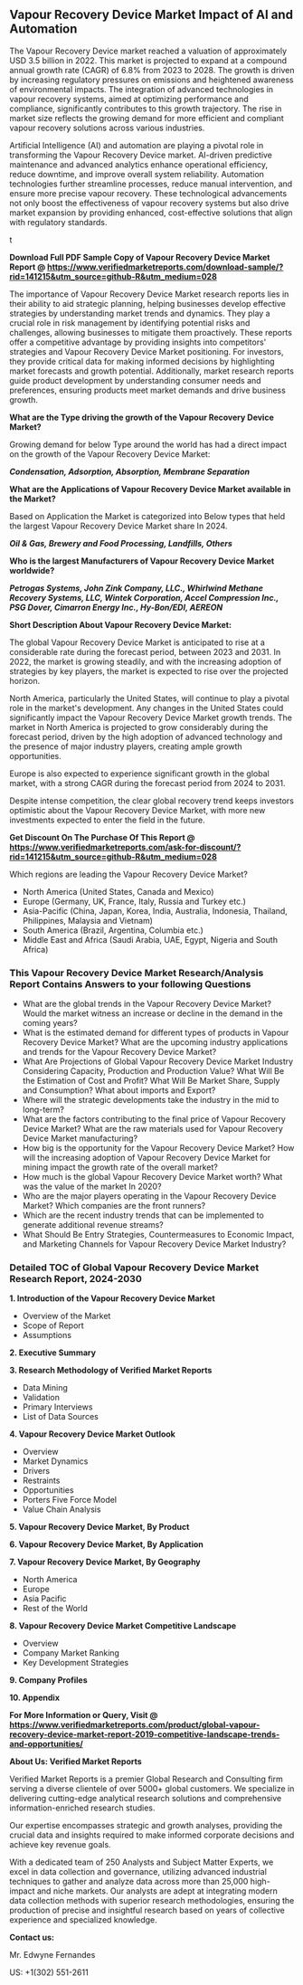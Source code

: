 <h2>Vapour Recovery Device Market Impact of AI and Automation</h2><p>The Vapour Recovery Device market reached a valuation of approximately USD 3.5 billion in 2022. This market is projected to expand at a compound annual growth rate (CAGR) of 6.8% from 2023 to 2028. The growth is driven by increasing regulatory pressures on emissions and heightened awareness of environmental impacts. The integration of advanced technologies in vapour recovery systems, aimed at optimizing performance and compliance, significantly contributes to this growth trajectory. The rise in market size reflects the growing demand for more efficient and compliant vapour recovery solutions across various industries.</p><p>Artificial Intelligence (AI) and automation are playing a pivotal role in transforming the Vapour Recovery Device market. AI-driven predictive maintenance and advanced analytics enhance operational efficiency, reduce downtime, and improve overall system reliability. Automation technologies further streamline processes, reduce manual intervention, and ensure more precise vapour recovery. These technological advancements not only boost the effectiveness of vapour recovery systems but also drive market expansion by providing enhanced, cost-effective solutions that align with regulatory standards.</p>t</p><p id="" class=""><strong>Download Full PDF Sample Copy of Vapour Recovery Device Market Report @ <a href="https://www.verifiedmarketreports.com/download-sample/?rid=141215&utm_source=github-R&utm_medium=028" target="_blank">https://www.verifiedmarketreports.com/download-sample/?rid=141215&utm_source=github-R&utm_medium=028</a></strong></p><p>The importance of&nbsp;Vapour Recovery Device Market research reports lies in their ability to aid strategic planning, helping businesses develop effective strategies by understanding market trends and dynamics. They play a crucial role in risk management by identifying potential risks and challenges, allowing businesses to mitigate them proactively. These reports offer a competitive advantage by providing insights into competitors' strategies and Vapour Recovery Device Market positioning. For investors, they provide critical data for making informed decisions by highlighting market forecasts and growth potential. Additionally, market research reports guide product development by understanding consumer needs and preferences, ensuring products meet market demands and drive business growth.</p><p><strong>What are the&nbsp;Type driving the growth of the Vapour Recovery Device Market?</strong></p><p id="" class="">Growing demand for below Type around the world has had a direct impact on the growth of the Vapour Recovery Device Market:</p><em><strong>Condensation, Adsorption, Absorption, Membrane Separation</strong></em></p><strong>What are the&nbsp;Applications&nbsp;of Vapour Recovery Device Market available in the Market?</strong></p><p id="" class="">Based on Application the Market is categorized into Below types that held the largest Vapour Recovery Device Market share In 2024.</p><em><strong>Oil & Gas, Brewery and Food Processing, Landfills, Others</strong></em></p><strong>Who is the largest Manufacturers of Vapour Recovery Device Market worldwide?</strong></p><p><em><strong>Petrogas Systems, John Zink Company, LLC., Whirlwind Methane Recovery Systems, LLC, Wintek Corporation, Accel Compression Inc., PSG Dover, Cimarron Energy Inc., Hy-Bon/EDI, AEREON</strong></em></p><p id="" class=""><strong>Short Description About Vapour Recovery Device Market:</strong></p><p>The global Vapour Recovery Device Market is anticipated to rise at a considerable rate during the forecast period, between 2023 and 2031. In 2022, the market is growing steadily, and with the increasing adoption of strategies by key players, the market is expected to rise over the projected horizon.</p><p>North America, particularly the United States, will continue to play a pivotal role in the market's development. Any changes in the United States could significantly impact the Vapour Recovery Device Market growth trends. The market in North America is projected to grow considerably during the forecast period, driven by the high adoption of advanced technology and the presence of major industry players, creating ample growth opportunities.</p><p>Europe is also expected to experience significant growth in the global market, with a strong CAGR during the forecast period from 2024 to 2031.</p><p>Despite intense competition, the clear global recovery trend keeps investors optimistic about the Vapour Recovery Device Market, with more new investments expected to enter the field in the future.</p><p id="" class=""><strong>Get Discount On The Purchase Of This Report @ <a href="https://www.verifiedmarketreports.com/ask-for-discount/?rid=141215&utm_source=github-R&utm_medium=028" target="_blank">https://www.verifiedmarketreports.com/ask-for-discount/?rid=141215&utm_source=github-R&utm_medium=028</a></strong></p>Which regions are leading the Vapour Recovery Device Market?</p><ul><li>North America (United States, Canada and Mexico)</li><li>Europe (Germany, UK, France, Italy, Russia and Turkey etc.)</li><li>Asia-Pacific (China, Japan, Korea, India, Australia, Indonesia, Thailand, Philippines, Malaysia and Vietnam)</li><li>South America (Brazil, Argentina, Columbia etc.)</li><li>Middle East and Africa (Saudi Arabia, UAE, Egypt, Nigeria and South Africa)</li></ul><h3 id="" class="">This Vapour Recovery Device Market Research/Analysis Report Contains Answers to your following Questions</h3><ul><li>What are the global trends in the Vapour Recovery Device Market? Would the market witness an increase or decline in the demand in the coming years?</li><li>What is the estimated demand for different types of products in Vapour Recovery Device Market? What are the upcoming industry applications and trends for the Vapour Recovery Device Market?</li><li>What Are Projections of Global Vapour Recovery Device Market Industry Considering Capacity, Production and Production Value? What Will Be the Estimation of Cost and Profit? What Will Be Market Share, Supply and Consumption? What about imports and Export?</li><li>Where will the strategic developments take the industry in the mid to long-term?</li><li>What are the factors contributing to the final price of Vapour Recovery Device Market? What are the raw materials used for Vapour Recovery Device Market manufacturing?</li><li>How big is the opportunity for the Vapour Recovery Device Market? How will the increasing adoption of Vapour Recovery Device Market for mining impact the growth rate of the overall market?</li><li>How much is the global Vapour Recovery Device Market worth? What was the value of the market In 2020?</li><li>Who are the major players operating in the Vapour Recovery Device Market? Which companies are the front runners?</li><li>Which are the recent industry trends that can be implemented to generate additional revenue streams?</li><li>What Should Be Entry Strategies, Countermeasures to Economic Impact, and Marketing Channels for Vapour Recovery Device Market Industry?</li></ul><h3 id="" class="">Detailed TOC of Global Vapour Recovery Device Market Research Report, 2024-2030</h3><p id="" class=""><strong>1. Introduction of the Vapour Recovery Device Market</strong></p><ul><li>Overview of the Market</li><li>Scope of Report</li><li>Assumptions</li></ul><p id="" class=""><strong>2. Executive Summary</strong></p><p id="" class=""><strong>3. Research Methodology of Verified Market Reports</strong></p><ul><li>Data Mining</li><li>Validation</li><li>Primary Interviews</li><li>List of Data Sources</li></ul><p id="" class=""><strong>4. Vapour Recovery Device Market Outlook</strong></p><ul><li>Overview</li><li>Market Dynamics</li><li>Drivers</li><li>Restraints</li><li>Opportunities</li><li>Porters Five Force Model</li><li>Value Chain Analysis</li></ul><p id="" class=""><strong>5. Vapour Recovery Device Market, By Product</strong></p><p id="" class=""><strong>6. Vapour Recovery Device Market, By Application</strong></p><p id="" class=""><strong>7. Vapour Recovery Device Market, By Geography</strong></p><ul><li>North America</li><li>Europe</li><li>Asia Pacific</li><li>Rest of the World</li></ul><p id="" class=""><strong>8. Vapour Recovery Device Market Competitive Landscape</strong></p><ul><li>Overview</li><li>Company Market Ranking</li><li>Key Development Strategies</li></ul><p id="" class=""><strong>9. Company Profiles</strong></p><p id="" class=""><strong>10. Appendix</strong></p><p id="" class=""><strong>For More Information or Query, Visit @ <a href="https://www.verifiedmarketreports.com/product/global-vapour-recovery-device-market-report-2019-competitive-landscape-trends-and-opportunities/" target="_blank">https://www.verifiedmarketreports.com/product/global-vapour-recovery-device-market-report-2019-competitive-landscape-trends-and-opportunities/</a></strong></p><p id="" class=""><strong>About Us: Verified Market Reports</strong></p><p id="" class="">Verified Market Reports is a premier Global Research and Consulting firm serving a diverse clientele of over 5000+ global customers. We specialize in delivering cutting-edge analytical research solutions and comprehensive information-enriched research studies.</p><p id="" class="">Our expertise encompasses strategic and growth analyses, providing the crucial data and insights required to make informed corporate decisions and achieve key revenue goals.</p><p id="" class="">With a dedicated team of 250 Analysts and Subject Matter Experts, we excel in data collection and governance, utilizing advanced industrial techniques to gather and analyze data across more than 25,000 high-impact and niche markets. Our analysts are adept at integrating modern data collection methods with superior research methodologies, ensuring the production of precise and insightful research based on years of collective experience and specialized knowledge.</p><p id="" class=""><strong>Contact us:</strong></p><p id="" class="">Mr. Edwyne Fernandes</p><p id="" class="">US: +1(302) 551-2611</p>